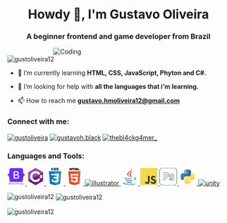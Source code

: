 <h1 align="center">Howdy 👋, I'm Gustavo Oliveira</h1>
<h3 align="center">A beginner frontend and game developer from Brazil</h3>

<img align="right" alt="Coding" width="400" src="https://external-content.duckduckgo.com/iu/?u=https%3A%2F%2Fi.pinimg.com%2Foriginals%2F16%2F69%2Fe5%2F1669e57761ccc67fa5e31a09a54764d0.gif">

<p align="left"> <img src="https://komarev.com/ghpvc/?username=gustoliveira12&label=Profile%20views&color=0e75b6&style=flat" alt="gustoliveira12" /> </p>

- 🌱 I’m currently learning **HTML, CSS, JavaScript, Phyton and C#.**

- 🤝 I’m looking for help with **all the languages that i'm learning.**

- 📫 How to reach me **gustavo.hmoliveira12@gmail.com**

<h3 align="left">Connect with me:</h3>
<p align="left">
<a href="https://linkedin.com/in/gustoliveira" target="blank"><img align="center" src="https://raw.githubusercontent.com/rahuldkjain/github-profile-readme-generator/master/src/images/icons/Social/linked-in-alt.svg" alt="gustoliveira" height="30" width="40" /></a>
<a href="https://instagram.com/gustavoh.black" target="blank"><img align="center" src="https://raw.githubusercontent.com/rahuldkjain/github-profile-readme-generator/master/src/images/icons/Social/instagram.svg" alt="gustavoh.black" height="30" width="40" /></a>
<a href="https://www.youtube.com/@TheBl4ckG4mer_" target="blank"><img align="center" src="https://raw.githubusercontent.com/rahuldkjain/github-profile-readme-generator/master/src/images/icons/Social/youtube.svg" alt="thebl4ckg4mer_" height="30" width="40" /></a>
</p>

<h3 align="left">Languages and Tools:</h3>
<p align="left"> <a href="https://getbootstrap.com" target="_blank" rel="noreferrer"> <img src="https://raw.githubusercontent.com/devicons/devicon/master/icons/bootstrap/bootstrap-plain-wordmark.svg" alt="bootstrap" width="40" height="40"/> </a> <a href="https://www.w3schools.com/cs/" target="_blank" rel="noreferrer"> <img src="https://raw.githubusercontent.com/devicons/devicon/master/icons/csharp/csharp-original.svg" alt="csharp" width="40" height="40"/> </a> <a href="https://www.w3schools.com/css/" target="_blank" rel="noreferrer"> <img src="https://raw.githubusercontent.com/devicons/devicon/master/icons/css3/css3-original-wordmark.svg" alt="css3" width="40" height="40"/> </a> <a href="https://www.w3.org/html/" target="_blank" rel="noreferrer"> <img src="https://raw.githubusercontent.com/devicons/devicon/master/icons/html5/html5-original-wordmark.svg" alt="html5" width="40" height="40"/> </a> <a href="https://www.adobe.com/in/products/illustrator.html" target="_blank" rel="noreferrer"> <img src="https://www.vectorlogo.zone/logos/adobe_illustrator/adobe_illustrator-icon.svg" alt="illustrator" width="40" height="40"/> </a> <a href="https://www.java.com" target="_blank" rel="noreferrer"> <img src="https://raw.githubusercontent.com/devicons/devicon/master/icons/java/java-original.svg" alt="java" width="40" height="40"/> </a> <a href="https://developer.mozilla.org/en-US/docs/Web/JavaScript" target="_blank" rel="noreferrer"> <img src="https://raw.githubusercontent.com/devicons/devicon/master/icons/javascript/javascript-original.svg" alt="javascript" width="40" height="40"/> </a> <a href="https://www.photoshop.com/en" target="_blank" rel="noreferrer"> <img src="https://raw.githubusercontent.com/devicons/devicon/master/icons/photoshop/photoshop-line.svg" alt="photoshop" width="40" height="40"/> </a> <a href="https://www.python.org" target="_blank" rel="noreferrer"> <img src="https://raw.githubusercontent.com/devicons/devicon/master/icons/python/python-original.svg" alt="python" width="40" height="40"/> </a> <a href="https://unity.com/" target="_blank" rel="noreferrer"> <img src="https://www.vectorlogo.zone/logos/unity3d/unity3d-icon.svg" alt="unity" width="40" height="40"/> </a> </p>

<p><img align="left" src="https://github-readme-stats.vercel.app/api/top-langs?username=gustoliveira12&show_icons=true&locale=en&layout=compact" alt="gustoliveira12" /></p>

<p>&nbsp;<img align="center" src="https://github-readme-stats.vercel.app/api?username=gustoliveira12&show_icons=true&locale=en" alt="gustoliveira12" /></p>

<p><img align="center" src="https://github-readme-streak-stats.herokuapp.com/?user=gustoliveira12&" alt="gustoliveira12" /></p>

